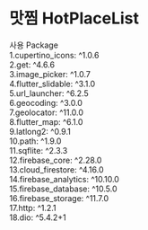 # 맛찜 HotPlaceList<br>

사용 Package<br>
  1.cupertino_icons: ^1.0.6<br>
  2.get: ^4.6.6<br>
  3.image_picker: ^1.0.7<br>
  4.flutter_slidable: ^3.1.0<br>
  5.url_launcher: ^6.2.5<br>
  6.geocoding: ^3.0.0<br>
  7.geolocator: ^11.0.0<br>
  8.flutter_map: ^6.1.0<br>
  9.latlong2: ^0.9.1<br>
  10.path: ^1.9.0<br>
  11.sqflite: ^2.3.3<br>
  12.firebase_core: ^2.28.0<br>
  13.cloud_firestore: ^4.16.0<br>
  14.firebase_analytics: ^10.10.0<br>
  15.firebase_database: ^10.5.0<br>
  16.firebase_storage: ^11.7.0<br>
  17.http: ^1.2.1<br>
  18.dio: ^5.4.2+1<br>

